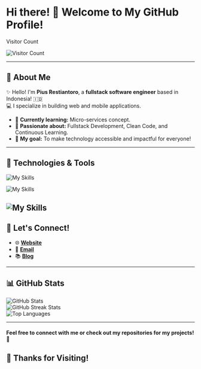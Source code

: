# Hi there! 👋 Welcome to My GitHub Profile!

Visitor Count

![Visitor Count](https://profile-counter.glitch.me/pius706975/count.svg)

---

## 🌟 About Me

✨ Hello! I'm **Pius Restiantoro**, a **fullstack software engineer** based in Indonesia! 🇮🇩  
💻 I specialize in building web and mobile applications.

- 🌱 **Currently learning:** Micro-services concept.  
- 🚀 **Passionate about:** Fullstack Development, Clean Code, and Continuous Learning.  
- 🎯 **My goal:** To make technology accessible and impactful for everyone!  

---

## 🔧 Technologies & Tools
![My Skills](https://skillicons.dev/icons?i=go,js,ts,php,nodejs,expressjs,react,nextjs,tailwindcss,bootstrap)

![My Skills](https://skillicons.dev/icons?i=postgres,mysql,mongodb,sequelize,github,vscode,postman,docker,firebase,supabase)

![My Skills](https://skillicons.dev/icons?i=vercel,netlify,gcp)
---

## 💬 Let's Connect!

- 🌐 [**Website**](https://piusrestiantoro.vercel.app/)  
- 📧 [**Email**](mailto:piusrestiantoro02@gmail.com)
- 📚 [**Blog**](https://medium.com/@piusrestiantoro02)

---

## 📊 GitHub Stats

![GitHub Stats](https://github-readme-stats.vercel.app/api?username=pius706975&show_icons=true&theme=radical)  
![GitHub Streak Stats](https://github-readme-streak-stats.herokuapp.com/?user=pius706975&theme=radical)  
![Top Languages](https://github-readme-stats.vercel.app/api/top-langs/?username=pius706975&layout=compact&theme=radical)

---
#### Feel free to connect with me or check out my repositories for my projects! 🚀

## 🎉 Thanks for Visiting!
